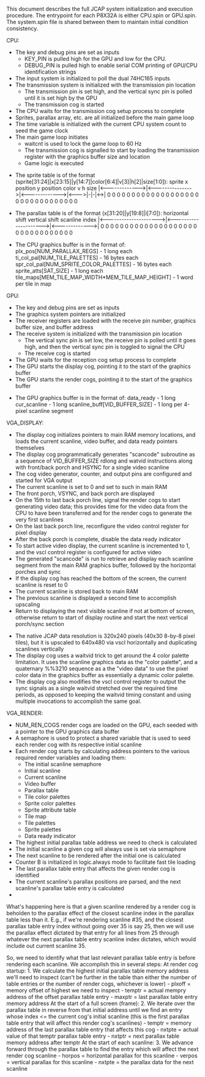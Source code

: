 This document describes the full JCAP system initialization and execution procedure. The entrypoint for each P8X32A is either CPU.spin or GPU.spin. The system.spin file is shared between them to maintain initial condition consistency.

CPU:
- The key and debug pins are set as inputs
    - KEY_PIN is pulled high for the GPU and low for the CPU.
    - DEBUG_PIN is pulled high to enable serial COM printing of GPU/CPU identification strings
- The input system is initialized to poll the dual 74HC165 inputs
- The transmission system is initialized with the transmission pin location
    - The transmission pin is set high, and the vertical sync pin is polled until it is set high by the GPU
    - The transmission cog is started
- The CPU waits for the transmission cog setup process to complete
- Sprites, parallax array, etc. are all initialized before the main game loop
- The time variable is initialized with the current CPU system count to seed the game clock
- The main game loop initiates
    - waitcnt is used to lock the game loop to 60 Hz
    - The transmission cog is signalled to start by loading the transmission register with the graphics buffer size and location
    - Game logic is executed

* The sprite table is of the format (sprite[31:24]|x[23:15]|y[14:7]|color[6:4]|v[3]|h[2]|size[1:0]):
         sprite         x position       y position    color v h size
    |<------------->|<--------------->|<------------->|<--->|-|-|<->|
     0 0 0 0 0 0 0 0 0 0 0 0 0 0 0 0 0 0 0 0 0 0 0 0 0 0 0 0 0 0 0 0

* The parallax table is of the format (x[31:20]|y[19:8]|i[7:0]):
        horizontal shift         vertical shift       scanline index
    |<--------------------->|<--------------------->|<------------->|
     0 0 0 0 0 0 0 0 0 0 0 0 0 0 0 0 0 0 0 0 0 0 0 0 0 0 0 0 0 0 0 0

* The CPU graphics buffer is in the format of:
    plx_pos[NUM_PARALLAX_REGS] - 1 long each  
    ti_col_pal[NUM_TILE_PALETTES] - 16 bytes each
    spr_col_pal[NUM_SPRITE_COLOR_PALETTES] - 16 bytes each
    sprite_atts[SAT_SIZE] - 1 long each
    tile_maps[MEM_TILE_MAP_WIDTH*MEM_TILE_MAP_HEIGHT] - 1 word per tile in map

GPU:
- The key and debug pins are set as inputs
- The graphics system pointers are initialized
- The receiver registers are loaded with the receive pin number, graphics buffer size, and buffer address
- The receive system is initialized with the transmission pin location
    - The vertical sync pin is set low, the receive pin is polled until it goes high, and then the vertical sync pin is toggled to signal the CPU 
    - The receive cog is started
- The GPU waits for the reception cog setup process to complete
- The GPU starts the display cog, pointing it to the start of the graphics buffer
- The GPU starts the render cogs, pointing it to the start of the graphics buffer

* The GPU graphics buffer is in the format of:
    data_ready - 1 long
    cur_scanline - 1 long
    scanline_buff[VID_BUFFER_SIZE] - 1 long per 4-pixel scanline segment

VGA_DISPLAY:
- The display cog initializes pointers to main RAM memory locations, and loads the current scanline, video buffer, and data ready pointers themselves
- The display cog programmatically generates "scancode" subroutine as a sequence of VID_BUFFER_SIZE rdlong and watvid instructions along with front/back porch and HSYNC for a single video scanline
- The cog video generator, counter, and output pins are configured and started for VGA output
- The current scanline is set to 0 and set to such in main RAM
- The front porch, VSYNC, and back porch are displayed
- On the 15th to last back porch line, signal the render cogs to start generating video data; this provides time for the video data from the CPU to have been transferred and for the render cogs to generate the very first scanlines
- On the last back porch line, reconfigure the video control register for pixel display
- After the back porch is complete, disable the data ready indicator
- To start active video display, the current scanline is incremented to 1, and the vscl control register is configured for active video
- The generated "scancode" is run to retrieve and display each scanline segment from the main RAM graphics buffer, followed by the horizontal porches and sync
- If the display cog has reached the bottom of the screen, the current scanline is reset to 0
- The current scanline is stored back to main RAM
- The previous scanline is displayed a second time to accomplish upscaling
- Return to displaying the next visible scanline if not at bottom of screen, otherwise return to start of display routine and start the next vertical porch/sync section

* The native JCAP data resolution is 320x240 pixels (40x30 8-by-8 pixel tiles), but it is upscaled to 640x480 via vscl horizontally and duplicating scanlines vertically
* The display cog uses a waitvid trick to get around the 4 color palette limitation. It uses the scanline graphics data as the "color palette", and a quaternary %%3210 sequence as a the "video data" to use the pixel color data in the graphics buffer as essentially a dynamic color palette.
* The display cog also modifies the vscl control register to output the sync signals as a single waitvid stretched over the required time periods, as opposed to keeping the waitvid timing constant and using multiple invocations to accomplish the same goal.

VGA_RENDER:
- NUM_REN_COGS render cogs are loaded on the GPU, each seeded with a pointer to the GPU graphics data buffer
- A semaphore is used to protect a shared variable that is used to seed each render cog with its respective  initial scanline
- Each render cog starts by calculating address pointers to the various required render variables and loading them:
    - The initial scanline semaphore
    - Initial scanline
    - Current scanline
    - Video buffer
    - Parallax table
    - Tile color palettes
    - Sprite color palettes
    - Sprite attribute table
    - Tile map
    - Tile palettes
    - Sprite palettes
    - Data ready indicator
- The highest initial parallax table address we need to check is calculated
- The initial scanline a given cog will always use is set via semaphore
- The next scanline to be rendered after the initial one is calculated
- Counter B is initialized in logic.always mode to facilitate fast tile loading
- The last parallax table entry that affects the given render cog is identified
- The current scanline's parallax positions are parsed, and the next scanline's parallax table entry is calculated
- 

What's happening here is that a given scanline rendered by a render cog is beholden to the parallax effect of the closest scanline index in the parallax table less than it. E.g., if we're rendering scanline #35, and the closest parallax table entry index without going over 35 is say 25, then we will use the parallax effect dictated by that entry for all lines from 25 through whatever the next parallax table entry scanline index dictates, which would include out current scanline 35.

So, we need to identify what that last relevant parallax table entry is before rendering each scanline. We accomplish this in several steps:
    At render cog startup:
        1. We calculate the highest initial parallax table memory address we'll need to inspect (can't be further in the table than either the number of table entries or the number of render cogs, whichever is lower)
            - plxoff = memory offset of highest we need to inspect
            - temptr = actual mempry address of the offset parallax table entry
            - maxptr = last parallax table entry memory address
    At the start of a full screen (frame):
        2. We iterate over the parallax table in reverse from that initial address until we find an entry whose index <= the current cog's initial scanline (this is the first parallax table entry that will affect this render cog's scanlines)
            - temptr = memory address of the last parallax table entry that affects this cog
            - nxtpte = actual value of that temptr parallax table entry
            - nxtptr = next parallax table memory address after temptr
    At the start of each scanline:
        3. We advance forward through the parallax table to find the entry which will affect the next render cog scanline
            - horpos = horizontal parallax for this scanline
            - verpos = vertical parallax for this scanline
            - nxtpte = the parallax data for the next scanline